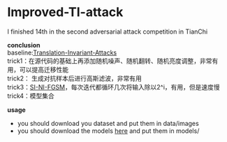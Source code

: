 # Improved-TI-attack
 I finished 14th in  the second adversarial attack competition in TianChi

**conclusion**  
baseline:[Translation-Invariant-Attacks](https://github.com/dongyp13/Translation-Invariant-Attacks)  
trick1：在源代码的基础上再添加随机噪声、随机翻转、随机亮度调整，非常有用，可以提高迁移性能  
trick2： 生成对抗样本后进行高斯滤波，非常有用  
trick3：[SI-NI-FGSM](https://arxiv.org/abs/1908.06281)，每次迭代都循环几次将输入除以2^i，有用，但是速度慢  
trick4：模型集合 

**usage**
* you should download you dataset and put them in data/images
* you should download the models [here](https://github.com/tensorflow/models/tree/master/research/slim) and put them in models/
